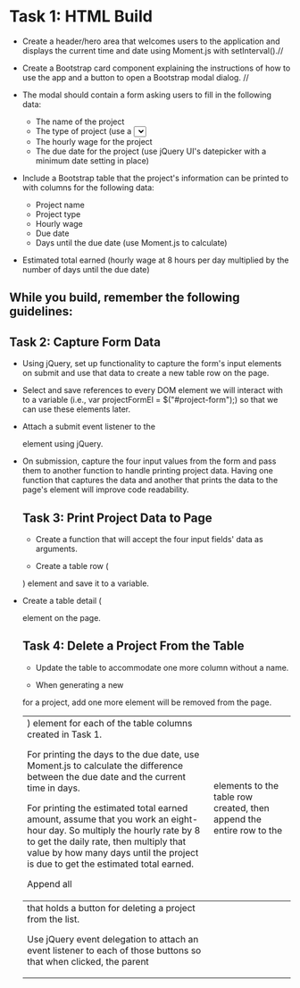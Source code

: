 # Task 1: HTML Build

- Create a header/hero area that welcomes users to the application 
and displays the current time and date using Moment.js with setInterval().//

- Create a Bootstrap card component explaining the instructions of 
how to use the app and a button to open a Bootstrap modal dialog. //

- The modal should contain a form asking users to fill in the following data:
    - The name of the project
    - The type of project (use a <select> drop-down)
    - The hourly wage for the project
    - The due date for the project (use jQuery UI's datepicker with a minimum date setting in place)

- Include a Bootstrap table that the project's information can be printed to with columns for the following data:
    - Project name
    - Project type
    - Hourly wage
    - Due date
    - Days until the due date (use Moment.js to calculate)

- Estimated total earned (hourly wage at 8 hours per day multiplied by the number of days until the due date)


## While you build, remember the following guidelines:
<!-- -- Ensure that any elements you need to interact with using JavaScript/jQuery are properly identified (e.g., form elements, the table body, etc.).

-- Use different <input> element attributes to help enforce rules, like different type attribute values, minimum values, and required! See the MDN web docs on the HTML input element for more guidance. -->


<!-- When in doubt, read the Bootstrap documentation. -->

## Task 2: Capture Form Data

- Using jQuery, set up functionality to capture the form's input elements on submit 
and use that data to create a new table row on the page.

- Select and save references to every DOM element we will interact with to a variable 
(i.e., var projectFormEl = $("#project-form");) so that we can use these elements later.

- Attach a submit event listener to the <form> element using jQuery.

- On submission, capture the four input values from the form and pass them to another function 
to handle printing project data. Having one function that captures the data and another that prints 
the data to the page's <table> element will improve code readability.

## Task 3: Print Project Data to Page

- Create a function that will accept the four input fields' data as arguments.

- Create a table row (<tr>) element and save it to a variable.

- Create a table detail (<td>) element for each of the table columns created in Task 1.

- For printing the days to the due date, use Moment.js to calculate the difference between 
the due date and the current time in days.

- For printing the estimated total earned amount, assume that you work an eight-hour day. 
So multiply the hourly rate by 8 to get the daily rate, then multiply that value by how many days 
until the project is due to get the estimated total earned.

- Append all <td> elements to the table row created, then append the entire row to the <tbody> element on the page.


<!-- Don't forget to close the modal when done! -->

## Task 4: Delete a Project From the Table

- Update the table to accommodate one more column without a name.

- When generating a new <tr> for a project, add one more <td> that holds a button for deleting a project from the list.

- Use jQuery event delegation to attach an event listener to each of those buttons so that when clicked, the parent <tr> element will be removed from the page.